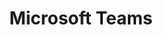 ---
title: Microsoft Teams
description: "Everything to do with Microsoft Teams - probably mostly with a focus on voice"
image:

# Badge style
style:
    background: "#6264A7"
    color: "#ffffff"
---